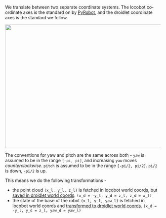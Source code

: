 We translate between two separate coordinate systems. The locobot co-ordinate axes is the standard on by [PyRobot](https://github.com/facebookresearch/pyrobot/blob/master/docs/website/docs/ex_navigation.md#frames-of-reference), and the droidlet coordinate axes is the standard we follow.

<p align="center">
   <img src="https://locobot-bucket.s3-us-west-2.amazonaws.com/documentation/coordinate_systems.png", width="800" height="400" />
</p>

The conventions for yaw and pitch are the same across both - `yaw` is assumed to be in the range `[-pi, pi]`, and increasing `yaw` moves *counterclockwise*. `pitch` is assumed to be in the range `[-pi/2, pi/2]`.  `pi/2` is down, `-pi/2` is up.
  
This means we do the following transformations -
* the point cloud `(x_l, y_l, z_l)` is fetched in locobot world coords, but [saved in droidlet world coords](https://github.com/fairinternal/minecraft/blob/73b6769328ff2d53c41b2d66683ea7547cb176e8/locobot/agent/perception/perception_objects.py#L88). 
`(x_d = -y_l, y_d = z_l, z_d = x_l)`
* the state of the base of the robot `(x_l, y_l, yaw_l)` is fetched in locobot world coords and [transformed to droidlet world coords](https://github.com/fairinternal/minecraft/blob/73b6769328ff2d53c41b2d66683ea7547cb176e8/locobot/agent/locobot_mover.py#L134).
    `(x_d = -y_l, y_d = z_l, yaw_d = yaw_l)`
